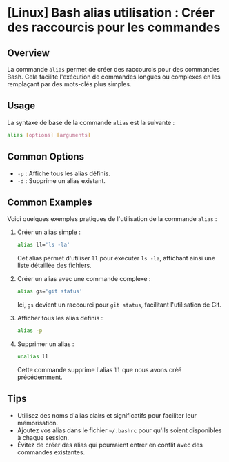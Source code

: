 # [Linux] Bash alias utilisation : Créer des raccourcis pour les commandes

## Overview
La commande `alias` permet de créer des raccourcis pour des commandes Bash. Cela facilite l'exécution de commandes longues ou complexes en les remplaçant par des mots-clés plus simples.

## Usage
La syntaxe de base de la commande `alias` est la suivante :

```bash
alias [options] [arguments]
```

## Common Options
- `-p` : Affiche tous les alias définis.
- `-d` : Supprime un alias existant.

## Common Examples
Voici quelques exemples pratiques de l'utilisation de la commande `alias` :

1. Créer un alias simple :
   ```bash
   alias ll='ls -la'
   ```
   Cet alias permet d'utiliser `ll` pour exécuter `ls -la`, affichant ainsi une liste détaillée des fichiers.

2. Créer un alias avec une commande complexe :
   ```bash
   alias gs='git status'
   ```
   Ici, `gs` devient un raccourci pour `git status`, facilitant l'utilisation de Git.

3. Afficher tous les alias définis :
   ```bash
   alias -p
   ```

4. Supprimer un alias :
   ```bash
   unalias ll
   ```
   Cette commande supprime l'alias `ll` que nous avons créé précédemment.

## Tips
- Utilisez des noms d'alias clairs et significatifs pour faciliter leur mémorisation.
- Ajoutez vos alias dans le fichier `~/.bashrc` pour qu'ils soient disponibles à chaque session.
- Évitez de créer des alias qui pourraient entrer en conflit avec des commandes existantes.